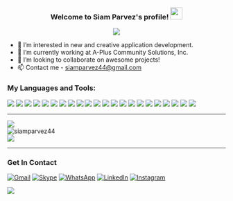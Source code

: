 <head>
  <link href="https://cdn.jsdelivr.net/npm/bootstrap@5.0.2/dist/css/bootstrap.min.css" rel="stylesheet" integrity="sha384-EVSTQN3/azprG1Anm3QDgpJLIm9Nao0Yz1ztcQTwFspd3yD65VohhpuuCOmLASjC" crossorigin="anonymous">
</head>
<body>
  <h3 align="center">
  Welcome to Siam Parvez's profile! <img src="https://media.giphy.com/media/hvRJCLFzcasrR4ia7z/giphy.gif" width="28">
  </h3>

  <p align="center">
    <img src="https://readme-typing-svg.herokuapp.com/?lines=Frontend%20web%20developer;Experienced%20UI%2FUX%20Designer;3%2B%20years%20of%20coding%20experience;Always%20learning%20new%20things&font=Fira%20Code&center=true&width=440&height=45&color=25AEF3&vCenter=true&size=22">
  </p>

  - 👀 I’m interested in new and creative application development.
  - 🌱 I’m currently working at A-Plus Community Solutions, Inc.
  - 💞️ I’m looking to collaborate on awesome projects!
  - 📫 Contact me - siamparvez44@gmail.com

  ### My Languages and Tools:

  ![](https://img.shields.io/badge/HTML5-E34F26?style=for-the-badge&logo=html5&logoColor=white)
  ![](https://img.shields.io/badge/CSS3-1572B6?style=for-the-badge&logo=css3&logoColor=white)
  ![](https://img.shields.io/badge/Sass-CC6699?style=for-the-badge&logo=sass&logoColor=white)
  ![](https://img.shields.io/badge/Bootstrap-7952B3?style=for-the-badge&logo=bootstrap&logoColor=white)
  ![](https://img.shields.io/badge/Tailwind%20CSS-38B2AC?style=for-the-badge&logo=tailwind-css&logoColor=white)
  ![](https://img.shields.io/badge/JavaScript-F7DF1E?style=for-the-badge&logo=javascript&logoColor=black)
  ![](https://img.shields.io/badge/jQuery-0769AD?style=for-the-badge&logo=jquery&logoColor=white)
  ![](https://img.shields.io/badge/Python-FFD23F?logo=python&style=for-the-badge&logoColor=black)
  ![](https://img.shields.io/badge/PHP-4F5B93?logo=php&style=for-the-badge&logoColor=white)
  ![](https://img.shields.io/badge/SQL%20Server-BE1E20?logo=microsoft-sql-server&style=for-the-badge&logoColor=white)
  ![](https://img.shields.io/badge/Git_SCM-F05033?style=for-the-badge&logo=git&logoColor=white)
  ![](https://img.shields.io/badge/github-171515.svg?style=for-the-badge&logo=github&logoColor=white)
  ![](https://img.shields.io/badge/VS%20Code-24AAF3?logo=visual-studio-code&style=for-the-badge&logoColor=white)
  ![](https://img.shields.io/badge/PyCharm-000000?style=for-the-badge&logo=pycharm&logoColor=white)
  ![](https://img.shields.io/badge/Atom-66595C?style=for-the-badge&logo=atom&logoColor=white)
  ![](https://img.shields.io/badge/Adobe%20XD-460137?style=for-the-badge&logo=Adobe%20XD&logoColor=white)
  ![](https://img.shields.io/badge/Figma-09CF83?style=for-the-badge&logo=figma&logoColor=white)
  ![](https://img.shields.io/badge/React-61DBFB?style=for-the-badge&logo=react&logoColor=black)
  ![](https://img.shields.io/badge/Redux-764abc?style=for-the-badge&logo=redux&logoColor=white)
  ![](https://img.shields.io/badge/TypeScript-007acc?style=for-the-badge&logo=typescript&logoColor=white)
  ![](https://img.shields.io/badge/Firebase-ffa611?style=for-the-badge&logo=firebase&logoColor=white)
  ![](https://img.shields.io/badge/Material%20UI-007FFF?style=for-the-badge&logo=mui&logoColor=white)
  <br />

  ---

  <div class="row g-4 align-items-center">
  <div class="col-md-6">
  <a href="javascript:void(0);">
    <img class="w-100" src="https://github-readme-stats.vercel.app/api?username=siamparvez44&show_icons=true&theme=react&hide_border=true" />
  </a>
  </div>
  <div class="col-md-6">
    <img class="w-100" src="https://github-readme-streak-stats.herokuapp.com/?user=siamparvez44&theme=react&border=61dafb&hide_border=true" alt="siamparvez44"/>
  </div>
  <div class="col-md-6">
    <img class="w-100" src="https://github-readme-stats.vercel.app/api/top-langs/?username=siamparvez44&theme=react&hide_border=true"/>
  </div>
  </div>
 

  ---

  ### Get In Contact
  [![Gmail](https://img.shields.io/badge/%20-Gmail-black?color=DD4B3F&labelColor=DD4B3F&logo=gmail&logoColor=ffffff)][gmail]
  [![Skype](https://img.shields.io/badge/%20-Skype-black?color=01ACEC&labelColor=01ACEC&logo=skype&logoColor=ffffff)][skype]
  [![WhatsApp](https://img.shields.io/badge/%20-WhatsApp-black?color=46C755&labelColor=46C755&logo=whatsapp&logoColor=ffffff)][whatsapp]
  [![LinkedIn](https://img.shields.io/badge/%20-LinkedIn-black?color=0072b1&labelColor=0072b1&logo=linkedin&logoColor=ffffff)][linkedin]
  [![Instagram](https://img.shields.io/badge/%20-Instagram-black?color=C32AA3&labelColor=C32AA3&logo=instagram&logoColor=ffffff)][instagram]

  [instagram]: https://www.instagram.com/siamparvez44
  [linkedin]: https://www.linkedin.com/in/siamparvez44
  [github]: https://github.com/siamparvez44
  [skype]: https://join.skype.com/invite/XuI8l9hL25iD
  [whatsapp]: https://wa.me/8801521775979
  [gmail]: mailto:siamparvez44@gmail.com


  <a href="https://visitorbadge.io/status?path=siamparvez44"><img src="https://api.visitorbadge.io/api/visitors?path=siamparvez44&label=Visitors&labelColor=%23697689&countColor=%232ccce4"></a>
</body>